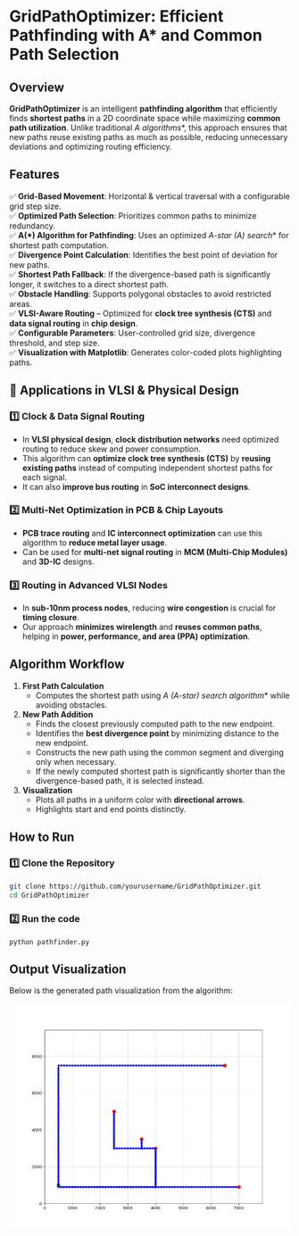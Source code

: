 # GridPathOptimizer: Efficient Pathfinding with A* and Common Path Selection  

## Overview  
**GridPathOptimizer** is an intelligent **pathfinding algorithm** that efficiently finds **shortest paths** in a 2D coordinate space while maximizing **common path utilization**. Unlike traditional **A* algorithms**, this approach ensures that new paths reuse existing paths as much as possible, reducing unnecessary deviations and optimizing routing efficiency.  

## Features  
✅ **Grid-Based Movement**: Horizontal & vertical traversal with a configurable grid step size.  
✅ **Optimized Path Selection**: Prioritizes common paths to minimize redundancy.  
✅ **A(*) Algorithm for Pathfinding**: Uses an optimized **A-star (A*) search** for shortest path computation.  
✅ **Divergence Point Calculation**: Identifies the best point of deviation for new paths.  
✅ **Shortest Path Fallback**: If the divergence-based path is significantly longer, it switches to a direct shortest path.  
✅ **Obstacle Handling**: Supports polygonal obstacles to avoid restricted areas.  
✅ **VLSI-Aware Routing** – Optimized for **clock tree synthesis (CTS)** and **data signal routing** in **chip design**.  
✅ **Configurable Parameters**: User-controlled grid size, divergence threshold, and step size.  
✅ **Visualization with Matplotlib**: Generates color-coded plots highlighting paths.  

## 🚀 Applications in VLSI & Physical Design

### 1️⃣ **Clock & Data Signal Routing**
- In **VLSI physical design**, **clock distribution networks** need optimized routing to reduce skew and power consumption.
- This algorithm can **optimize clock tree synthesis (CTS)** by **reusing existing paths** instead of computing independent shortest paths for each signal.  
- It can also **improve bus routing** in **SoC interconnect designs**.

### 2️⃣ **Multi-Net Optimization in PCB & Chip Layouts**
- **PCB trace routing** and **IC interconnect optimization** can use this algorithm to **reduce metal layer usage**.
- Can be used for **multi-net signal routing** in **MCM (Multi-Chip Modules)** and **3D-IC** designs.

### 3️⃣ **Routing in Advanced VLSI Nodes**
- In **sub-10nm process nodes**, reducing **wire congestion** is crucial for **timing closure**.
- Our approach **minimizes wirelength** and **reuses common paths**, helping in **power, performance, and area (PPA) optimization**.

## Algorithm Workflow  
1. **First Path Calculation**  
   - Computes the shortest path using **A* (A-star) search algorithm** while avoiding obstacles.  
2. **New Path Addition**  
   - Finds the closest previously computed path to the new endpoint.  
   - Identifies the **best divergence point** by minimizing distance to the new endpoint.  
   - Constructs the new path using the common segment and diverging only when necessary.  
   - If the newly computed shortest path is significantly shorter than the divergence-based path, it is selected instead.  
3. **Visualization**  
   - Plots all paths in a uniform color with **directional arrows**.  
   - Highlights start and end points distinctly.  

## How to Run  

### 1️⃣ Clone the Repository  
```sh
git clone https://github.com/yourusername/GridPathOptimizer.git
cd GridPathOptimizer
```

### 2️⃣ Run the code
```
python pathfinder.py
```

## Output Visualization

Below is the generated path visualization from the algorithm:

![Path Visualization](output.png?)
